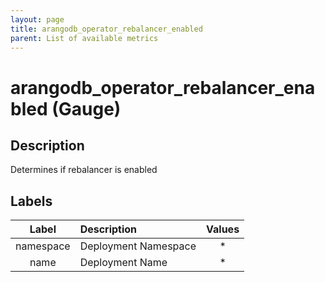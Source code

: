 ```yaml
---
layout: page
title: arangodb_operator_rebalancer_enabled
parent: List of available metrics
---
```


# arangodb_operator_rebalancer_enabled (Gauge)

## Description

Determines if rebalancer is enabled

## Labels

| Label | Description | Values |
|:---:|:--- |:---:|
| namespace | Deployment Namespace | * |
| name | Deployment Name | * |

